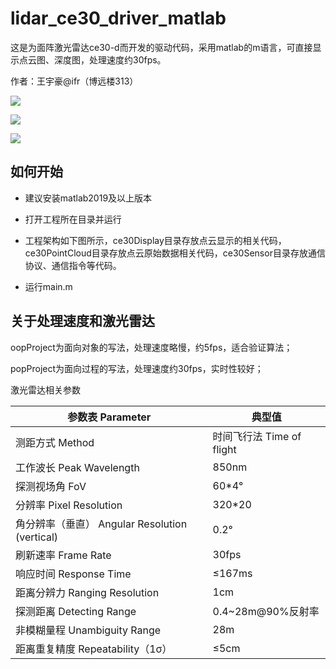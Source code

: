 # lidar_ce30_driver_matlab

这是为面阵激光雷达ce30-d而开发的驱动代码，采用matlab的m语言，可直接显示点云图、深度图，处理速度约30fps。

作者：王宇豪@ifr（博远楼313）

![](https://github.com/wyhlaowang/lidar_ce30_driver_matlab/blob/master/oopProject/doc/Snipaste_2019-12-20_14-55-55.png)

![](https://github.com/wyhlaowang/lidar_ce30_driver_matlab/blob/master/oopProject/doc/Snipaste_2019-12-20_14-56-35.png)

![](https://github.com/wyhlaowang/lidar_ce30_driver_matlab/blob/master/oopProject/doc/Snipaste_2019-12-20_14-57-36.png)

## 如何开始

- 建议安装matlab2019及以上版本

- 打开工程所在目录并运行

- 工程架构如下图所示，ce30Display目录存放点云显示的相关代码，ce30PointCloud目录存放点云原始数据相关代码，ce30Sensor目录存放通信协议、通信指令等代码。

- 运行main.m

## 关于处理速度和激光雷达

oopProject为面向对象的写法，处理速度略慢，约5fps，适合验证算法；

popProject为面向过程的写法，处理速度约30fps，实时性较好；

激光雷达相关参数

 参数表 Parameter | 典型值
 ---- | -----
 测距方式 Method | 时间飞行法 Time of flight
 工作波长 Peak Wavelength | 850nm
 探测视场角 FoV | 60*4°
 分辨率 Pixel Resolution | 320*20
 角分辨率（垂直） Angular Resolution (vertical) | 0.2°
 刷新速率 Frame Rate | 30fps
 响应时间 Response Time | ≤167ms
 距离分辨力 Ranging Resolution | 1cm
 探测距离 Detecting Range | 0.4~28m@90%反射率
 非模糊量程 Unambiguity Range | 28m
 距离重复精度 Repeatability（1σ） |  ≤5cm
